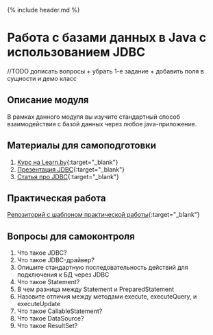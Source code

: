 {% include header.md %}

Работа с базами данных в Java c использованием JDBC
====================

//TODO дописать вопросы + убрать 1-е задание + добавить поля в сущности и демо класс

Описание модуля
---------------------
В рамках данного модуля вы изучите стандартный способ взаимодействия с базой данных через любое java-приложение.

Материалы для самоподготовки
---------------------
1. [Курс на Learn.by](https://learn.by/courses/course-v1:EPAM+JDBC_RD_BY+ext1/about){:target="_blank"}
1. [Презентация JDBC](./presentations/JDBC.pptx){:target="_blank"}
1. [Статья про JDBC](https://javarush.ru/groups/posts/2172-jdbc-ili-s-chego-vsje-nachinaetsja){:target="_blank"}

Практическая работа
---------------------
[Репозиторий с шаблоном практической работы](https://github.com/JAVA-ONLINE-EDUCATION-COURSE/java-jdbc-template){:target="_blank"}

Вопросы для самоконтроля
---------------------
1. Что такое JDBC?
1. Что такое JDBC-драйвер?
1. Опишите стандартную последовательность действий для подключения к БД через JDBC
1. Что такое Statement?
1. В чем разница между Statement и PreparedStatement
1. Назовите отличия между методами execute, executeQuery, и executeUpdate
1. Что такое CallableStatement?
1. Что такое DataSource?
1. Что такое ResultSet?

